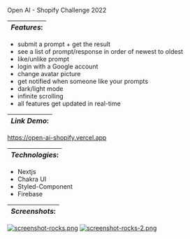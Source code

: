 Open AI - Shopify Challenge 2022

| **_Features_:** |
|---|

- submit a prompt  + get the result
- see a list of prompt/response in order of newest to oldest
- like/unlike prompt
- login with a Google account
- change avatar picture
- get notified when someone like your prompts
- dark/light mode
- infinite scrolling
- all features get updated in real-time

| **_Link Demo_:** |
|---|

https://open-ai-shopify.vercel.app

| **_Technologies_:** |
|---|

- Nextjs
- Chakra UI
- Styled-Component
- Firebase

| **_Screenshots_:** |
|---|

[![screenshot-rocks.png](https://i.postimg.cc/L40mHSNm/screenshot-rocks.png)](https://postimg.cc/bdb7TK75)
[![screenshot-rocks-2.png](https://i.postimg.cc/MZYdRZh8/screenshot-rocks-2.png)](https://postimg.cc/hhfLRnDC)


